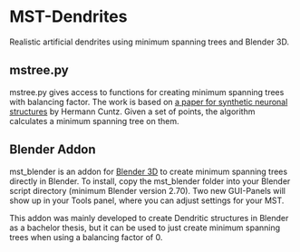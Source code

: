 # MST-Dendrites
Realistic artificial dendrites using minimum spanning trees and Blender 3D.

## mstree.py
mstree.py gives access to functions for creating minimum spanning trees with balancing factor. The work is based on [a paper for synthetic neuronal structures](http://journals.plos.org/ploscompbiol/article?id=10.1371/journal.pcbi.1000877) by Hermann Cuntz.
Given a set of points, the algorithm calculates a minimum spanning tree on them.

## Blender Addon
mst_blender is an addon for [Blender 3D](blender.org) to create minimum spanning trees directly in Blender.
To install, copy the mst_blender folder into your Blender script directory (minimum Blender version 2.70). 
Two new GUI-Panels will show up in your Tools panel, where you can adjust settings for your MST.

This addon was mainly developed to create Dendritic structures in Blender as a bachelor thesis, but it can be used to just create minimum spanning trees when using a balancing factor of 0.
